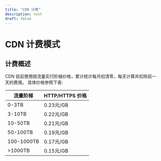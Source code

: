 ```yaml
---
title: "CDN 计费"
description: test
draft: false
---
```



# CDN 计费模式


## 计费概述

CDN 目前使用按流量实行阶梯价格，累计统计每月初清零，每天计算并扣除前一天的费用。 具体价格参照下表:

| 流量阶梯 | HTTP/HTTPS 价格 |
| --- | --- |
| 0-3TB | 0.23元/GB |
| 3-10TB | 0.22元/GB |
| 10-50TB | 0.21元/GB |
| 50-100TB | 0.19元/GB |
| 100-1000TB | 0.17元/GB |
| >1000TB | 0.15元/GB |


